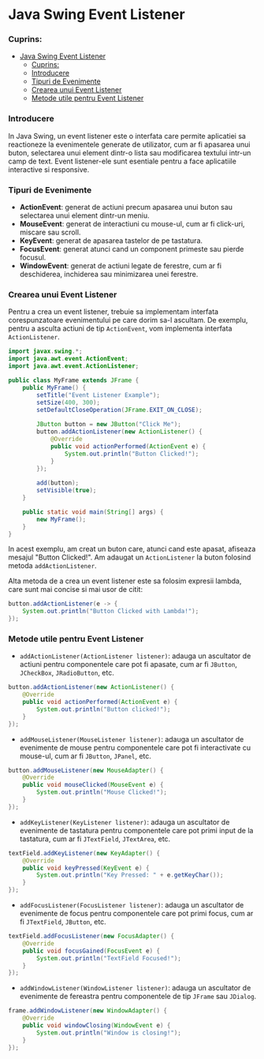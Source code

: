 # Java Swing Event Listener

### Cuprins:
- [Java Swing Event Listener](#java-swing-event-listener)
  - [Cuprins:](#cuprins)
  - [Introducere](#introducere)
  - [Tipuri de Evenimente](#tipuri-de-evenimente)
  - [Crearea unui Event Listener](#crearea-unui-event-listener)
  - [Metode utile pentru Event Listener](#metode-utile-pentru-event-listener)

### Introducere
In Java Swing, un event listener este o interfata care permite aplicatiei sa reactioneze la evenimentele generate de utilizator, cum ar fi apasarea unui buton, selectarea unui element dintr-o lista sau modificarea textului intr-un camp de text. Event listener-ele sunt esentiale pentru a face aplicatiile interactive si responsive.

### Tipuri de Evenimente
- **ActionEvent**: generat de actiuni precum apasarea unui buton sau selectarea unui element dintr-un meniu.
- **MouseEvent**: generat de interactiuni cu mouse-ul, cum ar fi click-uri, miscare sau scroll.
- **KeyEvent**: generat de apasarea tastelor de pe tastatura.
- **FocusEvent**: generat atunci cand un component primeste sau pierde focusul.
- **WindowEvent**: generat de actiuni legate de ferestre, cum ar fi deschiderea, inchiderea sau minimizarea unei ferestre.

### Crearea unui Event Listener
Pentru a crea un event listener, trebuie sa implementam interfata corespunzatoare evenimentului pe care dorim sa-l ascultam. De exemplu, pentru a asculta actiuni de tip `ActionEvent`, vom implementa interfata `ActionListener`.

```java
import javax.swing.*;
import java.awt.event.ActionEvent;
import java.awt.event.ActionListener;

public class MyFrame extends JFrame {
    public MyFrame() {
        setTitle("Event Listener Example");
        setSize(400, 300);
        setDefaultCloseOperation(JFrame.EXIT_ON_CLOSE);
        
        JButton button = new JButton("Click Me");
        button.addActionListener(new ActionListener() {
            @Override
            public void actionPerformed(ActionEvent e) {
                System.out.println("Button Clicked!");
            }
        });
        
        add(button);
        setVisible(true);
    }

    public static void main(String[] args) {
        new MyFrame();
    }
}
```
In acest exemplu, am creat un buton care, atunci cand este apasat, afiseaza mesajul "Button Clicked!". Am adaugat un `ActionListener` la buton folosind metoda `addActionListener`.

Alta metoda de a crea un event listener este sa folosim expresii lambda, care sunt mai concise si mai usor de citit:

```java
button.addActionListener(e -> {
    System.out.println("Button Clicked with Lambda!");
});
```

### Metode utile pentru Event Listener
- `addActionListener(ActionListener listener)`: adauga un ascultator de actiuni pentru componentele care pot fi apasate, cum ar fi `JButton`, `JCheckBox`, `JRadioButton`, etc.
```java
button.addActionListener(new ActionListener() {
    @Override
    public void actionPerformed(ActionEvent e) {
        System.out.println("Button clicked!");
    }
});
```
- `addMouseListener(MouseListener listener)`: adauga un ascultator de evenimente de mouse pentru componentele care pot fi interactivate cu mouse-ul, cum ar fi `JButton`, `JPanel`, etc.
```java
button.addMouseListener(new MouseAdapter() {
    @Override
    public void mouseClicked(MouseEvent e) {
        System.out.println("Mouse Clicked!");
    }
});
```
- `addKeyListener(KeyListener listener)`: adauga un ascultator de evenimente de tastatura pentru componentele care pot primi input de la tastatura, cum ar fi `JTextField`, `JTextArea`, etc.
```java
textField.addKeyListener(new KeyAdapter() {
    @Override
    public void keyPressed(KeyEvent e) {
        System.out.println("Key Pressed: " + e.getKeyChar());
    }
});
```
- `addFocusListener(FocusListener listener)`: adauga un ascultator de evenimente de focus pentru componentele care pot primi focus, cum ar fi `JTextField`, `JButton`, etc.
```java
textField.addFocusListener(new FocusAdapter() {
    @Override
    public void focusGained(FocusEvent e) {
        System.out.println("TextField Focused!");
    }
});
```
- `addWindowListener(WindowListener listener)`: adauga un ascultator de evenimente de fereastra pentru componentele de tip `JFrame` sau `JDialog`.
```java
frame.addWindowListener(new WindowAdapter() {
    @Override
    public void windowClosing(WindowEvent e) {
        System.out.println("Window is closing!");
    }
});
```
